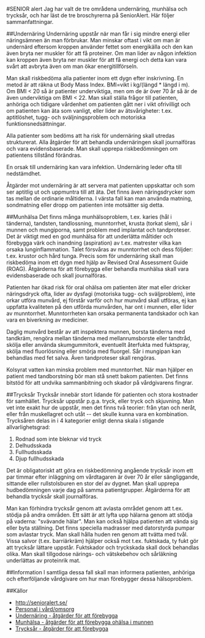 #SENIOR alert
Jag har valt de tre områdena undernäring, munhälsa och trycksår, och har läst de tre broschyrerna på SeniorAlert. Här följer sammanfattningar.

##Undernäring
Undernäring uppstår när man får i sig mindre energi eller näringsämnen än man förbrukar. Man minskar oftast i vikt om man är undernärd eftersom kroppen använder fettet som energikälla och den kan även bryta ner muskler för att få proteiner. Om man lider av någon infektion kan kroppen även bryta ner muskler för att få energi och detta kan vara svårt att avbryta även om man ökar energitillförseln. 

Man skall riskbedöma alla patienter inom ett dygn efter inskrivning. En metod är att räkna ut Body Mass Index. BMI=vikt i kg/(längd * längd i m). Om BMI < 20 så är patienter underviktiga, men om de är över 70 år så är de även underviktiga om BMI < 22. Man skall ställa frågor till patienten, anhöriga och tidigare vårdenhet om patienten gått ner i vikt ofrivilligt och om patienten kan äta som vanligt, eller lider av ätsvårigheter: t.ex. aptitlöshet, tugg- och sväljningsproblem och motoriska funktionsnedsättningar. 

Alla patienter som bedöms att ha risk för undernäring skall utredas strukturerat. Alla åtgärder för att behandla undernäringen skall journalföras och vara evidensbaserade. Man skall upprepa riskbedömningen om patientens tillstånd förändras.

En orsak till undernäring kan vara infektion. Undernäring leder ofta till nedstämdhet.

Åtgärder mot undernäring är att servera mat patienten uppskattar och som ser aptitlig ut och uppmuntra till att äta. Det finns även näringsdrycker som tas mellan de ordinarie måltiderna. I värsta fall kan man använda matning, sondmatning eller dropp om patienten inte motsätter sig detta.

##Munhälsa
Det finns många munhälsoproblem, t.ex. karies (hål i tänderna), tandsten, tandlossning, munntorrhet, krusta (torkat slem), sår i munnen och mungiporna, samt problem med implantat och tandproteser. Det är viktigt med en god munhälsa för att underlätta måltider och förebygga värk och inandning (aspiration) av t.ex. matrester vilka kan orsaka lunginflammation. Talet försvåras av munntorrhet och dess följder: t.ex. krustor och hård tunga. Precis som för undernäring skall man riskbedöma inom ett dygn med hjälp av Revised Oral Assessment Guide (ROAG). Åtgärderna för att förebygga eller behandla munhälsa skall vara evidensbaserade och skall journalföras.

Patienten har ökad risk för oral ohälsa om patienten äter mat eller dricker näringsdryck ofta, lider av dysfagi (motoriska tugg- och sväljproblem), inte orkar utföra munvård, ej förstår varför och hur munvård skall utföras, ej kan uppfatta kvaliteten på den utförda munvården, har ont i munnen, eller lider av munntorrhet. Munntorrheten kan orsaka permanenta tandskador och kan vara en biverkning av mediciner.

Daglig munvård består av att inspektera munnen, borsta tänderna med tandkräm, rengöra mellan tänderna med mellanrumsborste eller tandtråd, skölja eller använda skumgummitork, eventuellt återfukta med fuktspray, skölja med fluorlösning eller smörja med fluorgel. Sår i mungipan kan behandlas med fet salva. Âven tandproteser skall rengöras.

Kolsyrat vatten kan minska problem med munntorrhet. När man hjälper en patient med tandborstning bör man stå snett bakom patienten. Det finns bitstöd för att undvika sammanbitning och skador på vårdgivarens fingrar.

##Trycksår
Trycksår innebär stort lidande för patienten och stora kostnader för samhället. Trycksår uppstår p.g.a. tryck, eller tryck och skjuvning. Man vet inte exakt hur de uppstår, men det finns två teorier: från ytan och neråt, eller från muskellagret och utåt -- det skulle kunna vara en kombination. Trycksåren delas in i 4 kategorier enligt denna skala i stigande allvarlighetsgrad:

1. Rodnad som inte bleknar vid tryck
2. Delhudsskada
3. Fullhudsskada
4. Djup fullhudsskada

Det är obligatoriskt att göra en riskbedömning angående trycksår inom ett par timmar efter inläggning om vårdtagaren är över 70 år eller sängliggande, sittande eller rullstolsburen en stor del av dygnet. Man skall upprepa hudbedömningen varje dag på samma patientgrupper. Åtgärderna för att behandla trycksår skall journalföras.

Man kan förhindra trycksår genom att avlasta området genom att t.ex. stödja på andra områden. Ett sätt är att lyfta upp hälarna genom att stödja på vaderna: "svävande hälar". Man kan också hjälpa patienten att vända sig eller byta ställning. Det finns speciella madrasser med datorstyrda pumpar som avlastar tryck. Man skall hålla huden ren genom att tvätta med tvål. Vissa salvor (t.ex. barriärkräm) hjälper också mot t.ex. fuktskada, ty fukt gör att trycksår lättare uppstår. Fuktskador och tryckskada skall dock behandlas olika. Man skall tillgodose närings- och vätskebehov och sårläkning underlättas av proteinrik mat.

##Information
I samtliga dessa fall skall man informera patienten, anhöriga och efterföljande vårdgivare om hur man förebygger dessa hälsoproblem.

##Källor
* http://senioralert.se/
 * [Personal i vård/omsorg](http://plus.rjl.se/index.jsf?nodeId=43904&nodeType=13)
* [Undernäring - åtgärder för att förebygga](http://webbutik.skl.se/bilder/artiklar/pdf/7164-631-6.pdf?issuusl=ignore)
* [Munhälsa - åtgärder för att förebygga ohälsa i munnen](http://webbutik.skl.se/bilder/artiklar/pdf/7585-140-2.pdf?issuusl=ignore)
* [Trycksår - åtgärder för att förebygga](http://webbutik.skl.se/bilder/artiklar/pdf/7164-633-0.pdf?issuusl=ignore)
